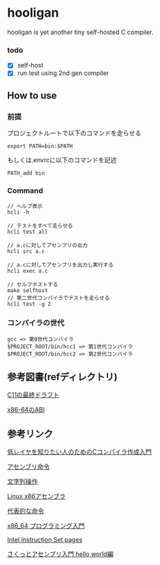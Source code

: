 # hooligan

hooligan is yet another tiny self-hosted C compiler.

### todo
- [x] self-host
- [x] run test using 2nd gen compiler

## How to use
### 前提

プロジェクトルートで以下のコマンドを走らせる

`export PATH=bin:$PATH`

もしくは.envrcに以下のコマンドを記述

`PATH_add bin`
### Command
```
// ヘルプ表示
hcli -h

// テストをすべて走らせる
hcli test all

// a.cに対してアセンブリの出力
hcli src a.c

// a.cに対してアセンブリを出力し実行する
hcli exec a.c

// セルフホストする
make selfhost
// 第二世代コンパイラでテストを走らせる
hcli test -g 2

```

### コンパイラの世代
```
gcc => 第0世代コンパイラ
$PROJECT_ROOT/bin/hcc1 => 第1世代コンパイラ
$PROJECT_ROOT/bin/hcc2 => 第2世代コンパイラ
```
## 参考図書(refディレクトリ)
[C11の最終ドラフト](ref/N1570.pdf)

[x86-64のABI](ref/x86-64-psABI-1.0.pdf)

## 参考リンク
[低レイヤを知りたい人のためのCコンパイラ作成入門](https://www.sigbus.info/compilerbook)

[アセンブリ命令](https://www.mztn.org/lxasm64/amd00.html)

[文字列操作](https://ja.wikibooks.org/wiki/C言語/標準ライブラリ/文字列操作)

[Linux x86アセンブラ](https://qiita.com/MoriokaReimen?page=2)

[代表的な命令](https://wiki.onakasuita.org/pukiwiki/?よく使うASM命令ベスト100位に説明つけてみた)

[x86_64 プログラミング入門](https://tanakamura.github.io/pllp/docs/asm_language.html)

[Intel Instruction Set pages](https://web.itu.edu.tr/kesgin/mul06/intel/index.html)

[さくっとアセンブリ入門 hello,world編](https://rabbitfoot141.hatenablog.com/entry/2016/05/01/124410)

